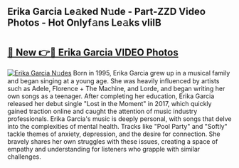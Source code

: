 ## Erika Garcia Le𝚊ked N𝚞de - Part-ZZD Video Photos - Hot Onlyf𝚊ns Le𝚊ks vIiIB

# <h2><a href="http://ac4508.deff.icu/?id=Erika+Garcia">🔗 New 👉🔴 Erika Garcia VIDEO Photos</a></h2>

[![Erika Garcia N𝚞des](https://i.imgur.com/rIISA9y.gif)](http://ac4508.deff.icu/?id=Erika+Garcia)
Born in 1995, Erika Garcia grew up in a musical family and began singing at a young age. She was heavily influenced by artists such as Adele, Florence + The Machine, and Lorde, and began writing her own songs as a teenager. After completing her education, Erika Garcia released her debut single "Lost in the Moment" in 2017, which quickly gained traction online and caught the attention of music industry professionals. Erika Garcia's music is deeply personal, with songs that delve into the complexities of mental health. Tracks like "Pool Party" and "Softly" tackle themes of anxiety, depression, and the desire for connection. She bravely shares her own struggles with these issues, creating a space of empathy and understanding for listeners who grapple with similar challenges.

